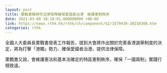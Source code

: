 ```yaml
---
layout: post
title: 栗戰書稱將供法律保障確保愛國者治港　維護憲制秩序
date: 2021-03-08 18:18:01.000000000 +08:00
link: https://news.rthk.hk/rthk/ch/component/k2/1579430-20210308.htm
categories: rthk
---
```


全國人大委員長栗戰書發表工作報告，提到大會將作出關於完善香港選舉制度的決定，將為打擊「港獨」勢力、確保愛國者治港，提供法律保障。

栗戰書又說，會維護憲法和基本法確定的特區憲制秩序，確保「一國兩制」實踐行穩致遠。
